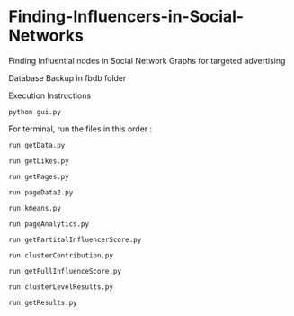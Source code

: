 # Finding-Influencers-in-Social-Networks
Finding Influential nodes in Social Network Graphs for targeted advertising

Database Backup in fbdb folder

Execution Instructions

	python gui.py
	

For terminal, run the files in this order :

	run getData.py
	
	run getLikes.py
	
	run getPages.py
	
	run pageData2.py
	
	run kmeans.py
	
	run pageAnalytics.py
	
	run getPartitalInfluencerScore.py
	
	run clusterContribution.py
	
	run getFullInfluenceScore.py
	
	run clusterLevelResults.py
	
	run getResults.py
